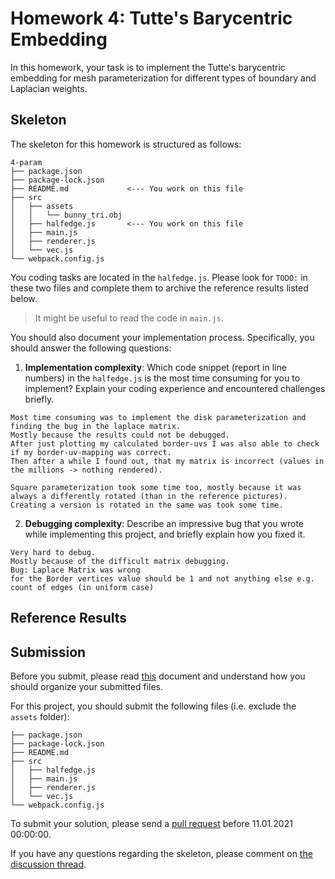 # Homework 4: Tutte's Barycentric Embedding

In this homework, your task is to implement the Tutte's barycentric embedding
for mesh parameterization for different types of boundary and Laplacian weights.

## Skeleton

The skeleton for this homework is structured as follows:

```
4-param
├── package.json
├── package-lock.json
├── README.md             <--- You work on this file
├── src
│   ├── assets
│   │   └── bunny_tri.obj
│   ├── halfedge.js       <--- You work on this file
│   ├── main.js
│   ├── renderer.js
│   └── vec.js
└── webpack.config.js
```

You coding tasks are located in the `halfedge.js`.
Please look for `TODO:` in these two files and complete them to archive
the reference results listed below.

> It might be useful to read the code in `main.js`.

You should also document your implementation process. Specifically, you
should answer the following questions:

1. **Implementation complexity**: Which code snippet (report in line numbers) in the `halfedge.js` is the most time consuming for you to implement? Explain your coding experience and encountered challenges briefly.

```
Most time consuming was to implement the disk parameterization and finding the bug in the laplace matrix.
Mostly because the results could not be debugged.
After just plotting my calculated border-uvs I was also able to check if my border-uv-mapping was correct.
Then after a while I found out, that my matrix is incorrect (values in the millions -> nothing rendered). 

Square parameterization took some time too, mostly because it was always a differently rotated (than in the reference pictures).
Creating a version is rotated in the same was took some time.
```

2. **Debugging complexity**: Describe an impressive bug that you wrote while implementing this project, and briefly explain how you fixed it.

```
Very hard to debug.
Mostly because of the difficult matrix debugging.
Bug: Laplace Matrix was wrong
for the Border vertices value should be 1 and not anything else e.g. count of edges (in uniform case)  
```

## Reference Results

## Submission

Before you submit, please read [this](../README.md) document and understand
how you should organize your submitted files.

For this project, you should submit the following files (i.e. exclude the `assets` folder):

```
├── package.json
├── package-lock.json
├── README.md
├── src
│   ├── halfedge.js
│   ├── main.js
│   ├── renderer.js
│   └── vec.js
└── webpack.config.js
```

To submit your solution, please send a [pull request](https://github.com/mimuc/gp-ws2021/pulls) before 11.01.2021 00:00:00.

If you have any questions regarding the skeleton, please comment on [the discussion thread](https://github.com/mimuc/gp-ws2021/discussions/4).